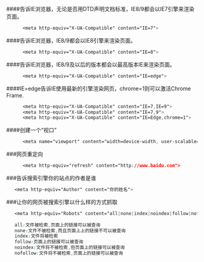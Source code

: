 
      
####告诉IE浏览器，无论是否用DTD声明文档标准，IE8/9都会以IE7引擎来渲染页面。 

```css
      <meta http-equiv="X-UA-Compatible" content="IE=7"> 
```


####告诉IE浏览器，IE8/9都会以IE8引擎来渲染页面。 

```css
      <meta http-equiv="X-UA-Compatible" content="IE=8">
```


####告诉IE浏览器，IE8/9及以后的版本都会以最高版本IE来渲染页面。 


```css
      <meta http-equiv="X-UA-Compatible" content="IE=edge"> 
```
 

####IE=edge告诉IE使用最新的引擎渲染网页，chrome=1则可以激活Chrome Frame.



```css
      <meta http-equiv="X-UA-Compatible" content="IE=7,IE=9"> 
      <meta http-equiv="X-UA-Compatible" content="IE=7,9"> 
      <meta http-equiv="X-UA-Compatible" content="IE=Edge,chrome=1"> 
```



####创建一个“视口”

```css
      <meta name="viewport" content="width=device-width, user-scalable=no, initial-scale=1.0, maximum-scale=1.0, minimum-scale=1.0">
```

###网页重定向

```css
      <meta http-equiv="refresh" content="http://www.baidu.com"> 
```

###告诉搜索引擎你的站点的作者是谁

```css
   <meta http-equiv="Author" content="你的姓名">
```

###让你的网页被搜索引擎以什么样的方式抓取


```css
   <meta http-equiv="Robots" content="all|none|index|noindex|follow|nofollow">
   
   all:文件被检索,页面上的链接可以被查询
   none:文件不被检索,而且页面上上的链接不可以被查询
   index:文件将被检索
   follow:页面上的链接可以被查询
   noindex:文件将不被检索,但页面上的链接可以被查询
   nofollow:文件将不被检索,页面上的链接可以被查询
   
```

